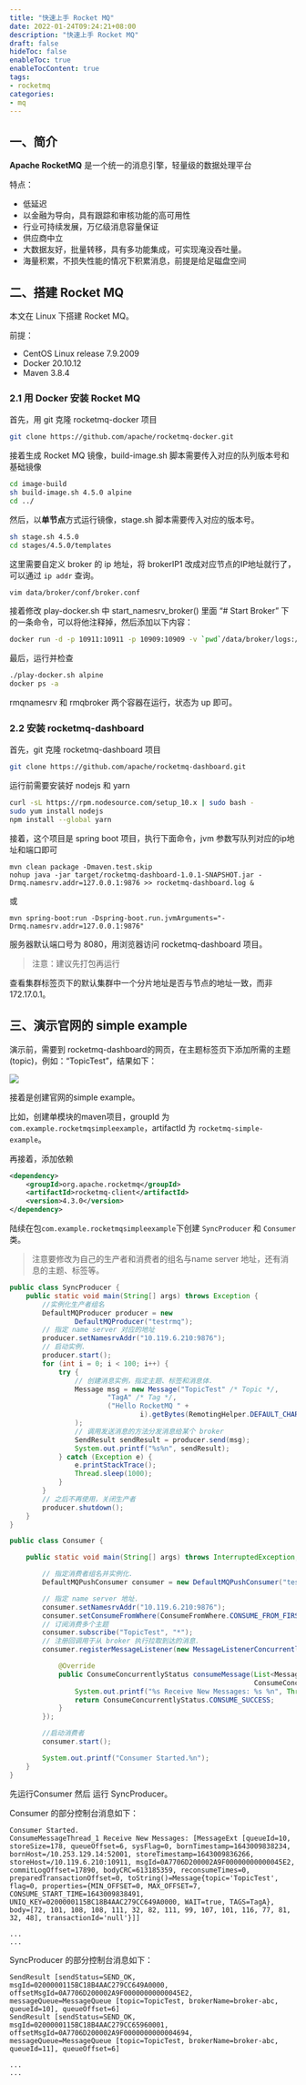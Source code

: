 ```yaml
---
title: "快速上手 Rocket MQ"
date: 2022-01-24T09:24:21+08:00
description: "快速上手 Rocket MQ"
draft: false
hideToc: false
enableToc: true
enableTocContent: true
tags:
- rocketmq
categories:
- mq
---
```


## 一、简介

**Apache RocketMQ**  是一个统一的消息引擎，轻量级的数据处理平台

特点：
* 低延迟
* 以金融为导向，具有跟踪和审核功能的高可用性
* 行业可持续发展，万亿级消息容量保证
* 供应商中立
* 大数据友好，批量转移，具有多功能集成，可实现淹没吞吐量。
* 海量积累，不损失性能的情况下积累消息，前提是给足磁盘空间

## 二、搭建 Rocket MQ

本文在 Linux 下搭建 Rocket MQ。

前提：
* CentOS Linux release 7.9.2009
* Docker 20.10.12
* Maven 3.8.4

### 2.1 用 Docker 安装 Rocket MQ

首先，用 git 克隆 rocketmq-docker 项目

```bash
git clone https://github.com/apache/rocketmq-docker.git
```

接着生成 Rocket MQ 镜像，build-image.sh 脚本需要传入对应的队列版本号和基础镜像

```bash
cd image-build
sh build-image.sh 4.5.0 alpine
cd ../
```

然后，以**单节点**方式运行镜像，stage.sh 脚本需要传入对应的版本号。

```bash
sh stage.sh 4.5.0
cd stages/4.5.0/templates
```

这里需要自定义 broker 的 ip 地址，将 brokerIP1 改成对应节点的IP地址就行了，可以通过 `ip addr` 查询。

```bash
vim data/broker/conf/broker.conf
```
接着修改 play-docker.sh 中 start_namesrv_broker() 里面 “# Start Broker” 下的一条命令，可以将他注释掉，然后添加以下内容：

```bash
docker run -d -p 10911:10911 -p 10909:10909 -v `pwd`/data/broker/logs:/root/logs -v `pwd`/data/broker/store:/root/store -v `pwd`/data/broker/conf/broker.conf:/home/rocketmq/rocketmq-4.5.0/conf/broker.conf --name rmqbroker --link rmqnamesrv:namesrv -e "NAMESRV_ADDR=namesrv:9876" apacherocketmq/rocketmq:4.5.0 sh mqbroker -c /home/rocketmq/rocketmq-4.5.0/conf/broker.conf
```

最后，运行并检查

```bash
./play-docker.sh alpine
docker ps -a
```

rmqnamesrv 和 rmqbroker 两个容器在运行，状态为 up 即可。

### 2.2 安装 rocketmq-dashboard

首先，git 克隆 rocketmq-dashboard 项目

```bash
git clone https://github.com/apache/rocketmq-dashboard.git
```

运行前需要安装好 nodejs 和 yarn

```bash
curl -sL https://rpm.nodesource.com/setup_10.x | sudo bash -
sudo yum install nodejs
npm install --global yarn
```

接着，这个项目是 spring boot 项目，执行下面命令，jvm 参数写队列对应的ip地址和端口即可

```
mvn clean package -Dmaven.test.skip
nohup java -jar target/rocketmq-dashboard-1.0.1-SNAPSHOT.jar -Drmq.namesrv.addr=127.0.0.1:9876 >> rocketmq-dashboard.log &
```

或

```
mvn spring-boot:run -Dspring-boot.run.jvmArguments="-Drmq.namesrv.addr=127.0.0.1:9876"
```

服务器默认端口号为 8080，用浏览器访问 rocketmq-dashboard 项目。

> 注意：建议先打包再运行

查看集群标签页下的默认集群中一个分片地址是否与节点的地址一致，而非 172.17.0.1。


## 三、演示官网的 simple example

演示前，需要到 rocketmq-dashboard的网页，在主题标签页下添加所需的主题(topic)，例如：“TopicTest”，结果如下：

<img src="../../../../images/posts/2022/01/quickstart-rocketmq/1.png">

接着是创建官网的simple example。

比如，创建单模块的maven项目，groupId 为 `com.example.rocketmqsimpleexample`，artifactId 为 `rocketmq-simple-example`。

再接着，添加依赖

```xml
<dependency>
    <groupId>org.apache.rocketmq</groupId>
    <artifactId>rocketmq-client</artifactId>
    <version>4.3.0</version>
</dependency>
```

陆续在包`com.example.rocketmqsimpleexample`下创建 `SyncProducer` 和 `Consumer` 类。

> 注意要修改为自己的生产者和消费者的组名与name server 地址，还有消息的主题、标签等。

```java:SyncProducer.java
public class SyncProducer {
    public static void main(String[] args) throws Exception {
        //实例化生产者组名
        DefaultMQProducer producer = new
                DefaultMQProducer("testrmq");
        // 指定 name server 对应的地址
        producer.setNamesrvAddr("10.119.6.210:9876");
        // 启动实例.
        producer.start();
        for (int i = 0; i < 100; i++) {
            try {
                // 创建消息实例，指定主题、标签和消息体.
                Message msg = new Message("TopicTest" /* Topic */,
                        "TagA" /* Tag */,
                        ("Hello RocketMQ " +
                                i).getBytes(RemotingHelper.DEFAULT_CHARSET) /* Message body */
                );
                // 调用发送消息的方法分发消息给某个 broker
                SendResult sendResult = producer.send(msg);
                System.out.printf("%s%n", sendResult);
            } catch (Exception e) {
                e.printStackTrace();
                Thread.sleep(1000);
            }
        }
        // 之后不再使用，关闭生产者
        producer.shutdown();
    }
}
```

```java:Consumer.java
public class Consumer {

    public static void main(String[] args) throws InterruptedException, MQClientException {

        // 指定消费者组名并实例化.
        DefaultMQPushConsumer consumer = new DefaultMQPushConsumer("testrmq");

        // 指定 name server 地址.
        consumer.setNamesrvAddr("10.119.6.210:9876");
        consumer.setConsumeFromWhere(ConsumeFromWhere.CONSUME_FROM_FIRST_OFFSET);
        // 订阅消费多个主题
        consumer.subscribe("TopicTest", "*");
        // 注册回调用于从 broker 执行拉取到达的消息.
        consumer.registerMessageListener(new MessageListenerConcurrently() {

            @Override
            public ConsumeConcurrentlyStatus consumeMessage(List<MessageExt> msgs,
                                                            ConsumeConcurrentlyContext context) {
                System.out.printf("%s Receive New Messages: %s %n", Thread.currentThread().getName(), msgs);
                return ConsumeConcurrentlyStatus.CONSUME_SUCCESS;
            }
        });

        //启动消费者
        consumer.start();

        System.out.printf("Consumer Started.%n");
    }
}
```

先运行Consumer 然后 运行 SyncProducer。

Consumer 的部分控制台消息如下：

```
Consumer Started.
ConsumeMessageThread_1 Receive New Messages: [MessageExt [queueId=10, storeSize=178, queueOffset=6, sysFlag=0, bornTimestamp=1643009838234, bornHost=/10.253.129.14:52001, storeTimestamp=1643009836266, storeHost=/10.119.6.210:10911, msgId=0A7706D200002A9F00000000000045E2, commitLogOffset=17890, bodyCRC=613185359, reconsumeTimes=0, preparedTransactionOffset=0, toString()=Message{topic='TopicTest', flag=0, properties={MIN_OFFSET=0, MAX_OFFSET=7, CONSUME_START_TIME=1643009838491, UNIQ_KEY=0200000115BC18B4AAC279CC649A0000, WAIT=true, TAGS=TagA}, body=[72, 101, 108, 108, 111, 32, 82, 111, 99, 107, 101, 116, 77, 81, 32, 48], transactionId='null'}]] 

...
...

```

SyncProducer 的部分控制台消息如下：

```
SendResult [sendStatus=SEND_OK, msgId=0200000115BC18B4AAC279CC649A0000, offsetMsgId=0A7706D200002A9F00000000000045E2, messageQueue=MessageQueue [topic=TopicTest, brokerName=broker-abc, queueId=10], queueOffset=6]
SendResult [sendStatus=SEND_OK, msgId=0200000115BC18B4AAC279CC65960001, offsetMsgId=0A7706D200002A9F0000000000004694, messageQueue=MessageQueue [topic=TopicTest, brokerName=broker-abc, queueId=11], queueOffset=6]

...
...

```